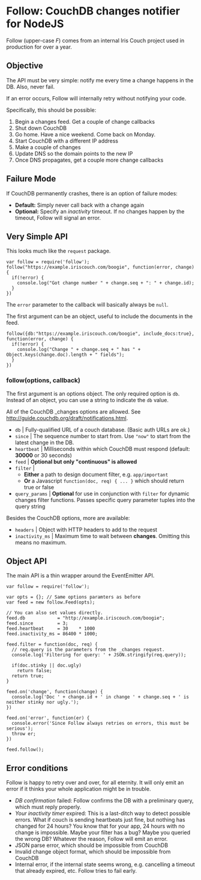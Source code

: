# Follow: CouchDB changes notifier for NodeJS

Follow (upper-case *F*) comes from an internal Iris Couch project used in production for over a year.

## Objective

The API must be very simple: notify me every time a change happens in the DB. Also, never fail.

If an error occurs, Follow will internally retry without notifying your code.

Specifically, this should be possible:

1. Begin a changes feed. Get a couple of change callbacks
2. Shut down CouchDB
3. Go home. Have a nice weekend. Come back on Monday.
4. Start CouchDB with a different IP address
5. Make a couple of changes
6. Update DNS so the domain points to the new IP
7. Once DNS propagates, get a couple more change callbacks

## Failure Mode

If CouchDB permanently crashes, there is an option of failure modes:

* **Default:** Simply never call back with a change again
* **Optional:** Specify an *inactivity* timeout. If no changes happen by the timeout, Follow will signal an error.

## Very Simple API

This looks much like the `request` package.

    var follow = require('follow');
    follow("https://example.iriscouch.com/boogie", function(error, change) {
      if(!error) {
        console.log("Got change number " + change.seq + ": " + change.id);
      }
    })

The `error` parameter to the callback will basically always be `null`.

The first argument can be an object, useful to include the documents in the feed.

    follow({db:"https://example.iriscouch.com/boogie", include_docs:true}, function(error, change) {
      if(!error) {
        console.log("Change " + change.seq + " has " + Object.keys(change.doc).length + " fields");
      }
    })

### follow(options, callback)

The first argument is an options object. The only required option is `db`. Instead of an object, you can use a string to indicate the `db` value.

All of the CouchDB _changes options are allowed. See http://guide.couchdb.org/draft/notifications.html.

* `db` | Fully-qualified URL of a couch database. (Basic auth URLs are ok.)
* `since` | The sequence number to start from. Use `"now"` to start from the latest change in the DB.
* `heartbeat` | Milliseconds within which CouchDB must respond (default: **30000** or 30 seconds)
* `feed` | **Optional but only "continuous" is allowed**
* `filter` |
  * **Either** a path to design document filter, e.g. `app/important`
  * **Or** a Javascript `function(doc, req) { ... }` which should return true or false
* `query_params` | **Optional** for use in conjunction with `filter` for dynamic changes filter functions. Passes specific query parameter tuples into the query string

Besides the CouchDB options, more are available:

* `headers` | Object with HTTP headers to add to the request
* `inactivity_ms` | Maximum time to wait between **changes**. Omitting this means no maximum.

## Object API

The main API is a thin wrapper around the EventEmitter API.

    var follow = require('follow');

    var opts = {}; // Same options paramters as before
    var feed = new follow.Feed(opts);

    // You can also set values directly.
    feed.db            = "http://example.iriscouch.com/boogie";
    feed.since         = 3;
    feed.heartbeat     = 30    * 1000
    feed.inactivity_ms = 86400 * 1000;

    feed.filter = function(doc, req) {
      // req.query is the parameters from the _changes request.
      console.log('Filtering for query: ' + JSON.stringify(req.query));

      if(doc.stinky || doc.ugly)
        return false;
      return true;
    }

    feed.on('change', function(change) {
      console.log('Doc ' + change.id + ' in change ' + change.seq + ' is neither stinky nor ugly.');
    })

    feed.on('error', function(er) {
      console.error('Since Follow always retries on errors, this must be serious');
      throw er;
    })

    feed.follow();

## Error conditions

Follow is happy to retry over and over, for all eternity. It will only emit an error if it thinks your whole application might be in trouble.

* *DB confirmation* failed: Follow confirms the DB with a preliminary query, which must reply properly.
* *Your inactivity timer* expired: This is a last-ditch way to detect possible errors. What if couch is sending heartbeats just fine, but nothing has changed for 24 hours? You know that for your app, 24 hours with no change is impossible. Maybe your filter has a bug? Maybe you queried the wrong DB? Whatever the reason, Follow will emit an error.
* JSON parse error, which should be impossible from CouchDB
* Invalid change object format, which should be impossible from CouchDB
* Internal error, if the internal state seems wrong, e.g. cancelling a timeout that already expired, etc. Follow tries to fail early.

